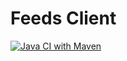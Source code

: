 # Feeds Client

[![Java CI with Maven](https://github.com/midcielab/feeds-client/actions/workflows/maven.yml/badge.svg)](https://github.com/midcielab/feeds-client/actions/workflows/maven.yml)
